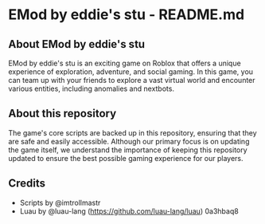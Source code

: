 # EMod by eddie's stu - README.md
## About EMod by eddie's stu
EMod by eddie's stu is an exciting game on Roblox that offers a unique experience of exploration, adventure, and social gaming. In this game, you can team up with your friends to explore a vast virtual world and encounter various entities, including anomalies and nextbots. 
## About this repository
The game's core scripts are backed up in this repository, ensuring that they are safe and easily accessible. Although our primary focus is on updating the game itself, we understand the importance of keeping this repository updated to ensure the best possible gaming experience for our players.

## Credits
- Scripts by @imtrollmastr
- Luau by @luau-lang (https://github.com/luau-lang/luau)
0a3hbaq8